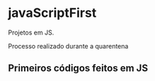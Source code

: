 # javaScriptFirst

Projetos em JS.    
  
Processo realizado durante a quarentena          
      
## Primeiros códigos feitos em JS
<br>       
   

    

